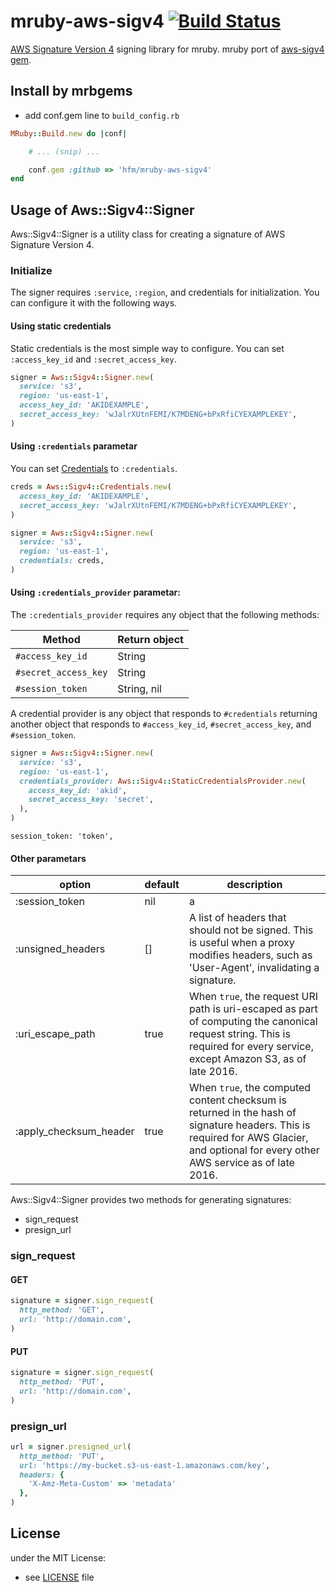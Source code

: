 # mruby-aws-sigv4   [![Build Status](https://travis-ci.org/hfm/mruby-aws-sigv4.svg?branch=master)](https://travis-ci.org/hfm/mruby-aws-sigv4)

[AWS Signature Version 4](https://docs.aws.amazon.com/general/latest/gr/signature-version-4.html) signing library for mruby. mruby port of [aws-sigv4 gem](https://rubygems.org/gems/aws-sigv4/).

## Install by mrbgems

- add conf.gem line to `build_config.rb`

```ruby
MRuby::Build.new do |conf|

    # ... (snip) ...

    conf.gem :github => 'hfm/mruby-aws-sigv4'
end
```

## Usage of Aws::Sigv4::Signer

Aws::Sigv4::Signer is a utility class for creating a signature of AWS Signature Version 4.

### Initialize

The signer requires `:service`, `:region`, and credentials for initialization. You can configure it with the following ways.

#### Using static credentials

Static credentials is the most simple way to configure. You can set `:access_key_id` and `:secret_access_key`.

```ruby
signer = Aws::Sigv4::Signer.new(
  service: 's3',
  region: 'us-east-1',
  access_key_id: 'AKIDEXAMPLE',
  secret_access_key: 'wJalrXUtnFEMI/K7MDENG+bPxRfiCYEXAMPLEKEY',
)
```

#### Using `:credentials` parametar

You can set [Credentials](./mrblib/credencials.rb) to `:credentials`.

```ruby
creds = Aws::Sigv4::Credentials.new(
  access_key_id: 'AKIDEXAMPLE',
  secret_access_key: 'wJalrXUtnFEMI/K7MDENG+bPxRfiCYEXAMPLEKEY',
)

signer = Aws::Sigv4::Signer.new(
  service: 's3',
  region: 'us-east-1',
  credentials: creds,
)
```

#### Using `:credentials_provider` parametar:

The `:credentials_provider` requires any object that the following methods:

Method | Return object
---|---
`#access_key_id` | String
`#secret_access_key` | String
`#session_token` | String, nil

A credential provider is any object that responds to `#credentials`
returning another object that responds to `#access_key_id`, `#secret_access_key`,
and `#session_token`.

```ruby
signer = Aws::Sigv4::Signer.new(
  service: 's3',
  region: 'us-east-1',
  credentials_provider: Aws::Sigv4::StaticCredentialsProvider.new(
    access_key_id: 'akid',
    secret_access_key: 'secret',
  ),
)
```

    session_token: 'token',
#### Other parametars

option | default | description
---|---|---
:session_token | nil | a
:unsigned\_headers | [] | A list of headers that should not be signed. This is useful when a proxy modifies headers, such as 'User-Agent', invalidating a signature.
:uri\_escape\_path | true | When `true`, the request URI path is uri-escaped as part of computing the canonical request string. This is required for every service, except Amazon S3, as of late 2016.
:apply\_checksum\_header | true | When `true`, the computed content checksum is returned in the hash of signature headers. This is required for AWS Glacier, and optional for every other AWS service as of late 2016.

Aws::Sigv4::Signer provides two methods for generating signatures:

- sign\_request
- presign\_url

### sign\_request

#### GET

```ruby
signature = signer.sign_request(
  http_method: 'GET',
  url: 'http://domain.com',
)
```

#### PUT

```ruby
signature = signer.sign_request(
  http_method: 'PUT',
  url: 'http://domain.com',
)
```

### presign\_url

```ruby
url = signer.presigned_url(
  http_method: 'PUT',
  url: 'https://my-bucket.s3-us-east-1.amazonaws.com/key',
  headers: {
    'X-Amz-Meta-Custom' => 'metadata'
  },
)
```

## License

under the MIT License:
- see [LICENSE](./LICENSE) file
